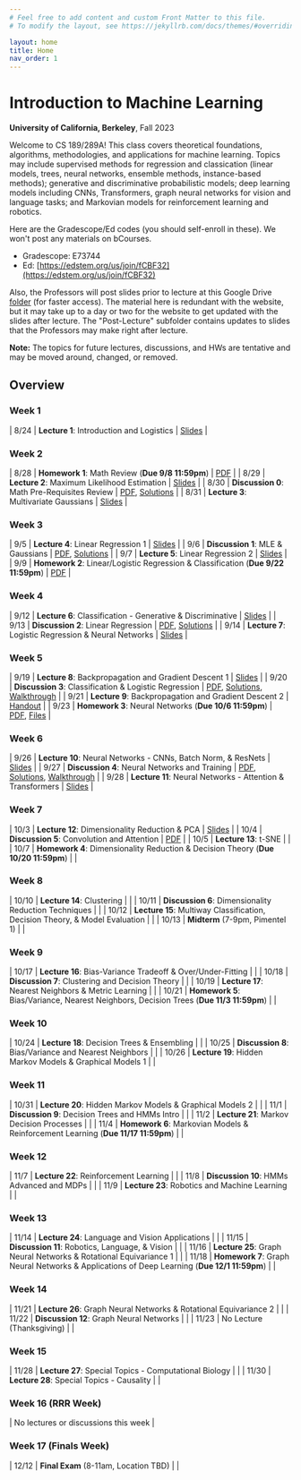 ```yaml
---
# Feel free to add content and custom Front Matter to this file.
# To modify the layout, see https://jekyllrb.com/docs/themes/#overriding-theme-defaults

layout: home
title: Home
nav_order: 1
---
```

# Introduction to Machine Learning

**University of California, Berkeley**, Fall 2023

Welcome to CS 189/289A! This class covers theoretical foundations, algorithms, methodologies, and applications for machine learning. Topics may include supervised methods for regression and classication (linear models, trees, neural networks, ensemble methods, instance-based methods); generative and discriminative probabilistic models; deep learning models including CNNs, Transformers, graph neural networks for vision and language tasks; and Markovian models for reinforcement learning and robotics.

Here are the Gradescope/Ed codes (you should self-enroll in these). We won't post any materials on bCourses.
- Gradescope: E73744
- Ed: [https://edstem.org/us/join/fCBF32](https://edstem.org/us/join/fCBF32)

Also, the Professors will post slides prior to lecture at this Google Drive [folder](https://drive.google.com/drive/u/0/folders/1eZplfXbQytcvNTK2ssLYinYSF4rJ1eWI) (for faster access). The material here is redundant with the website, but it may take up to a day or two for the website to get updated with the slides after lecture. The "Post-Lecture" subfolder contains updates to slides that the Professors may make right after lecture.

**Note:** The topics for future lectures, discussions, and HWs are tentative and may be moved around, changed, or removed.

## Overview

### Week 1

|  8/24 | **Lecture 1**: Introduction and Logistics  | [Slides](docs/lec1.pdf)  |

### Week 2

|  8/28 | **Homework 1**: Math Review (**Due 9/8 11:59pm**)  | [PDF](docs/hw1.pdf)  |
|  8/29 | **Lecture 2**: Maximum Likelihood Estimation  | [Slides](docs/lec2.pdf) |
|  8/30 | **Discussion 0**: Math Pre-Requisites Review  | [PDF](docs/dis0.pdf), [Solutions](docs/dis0_sol.pdf)  |
|  8/31 | **Lecture 3**: Multivariate Gaussians  | [Slides](docs/lec3.pdf) |

### Week 3

|  9/5 | **Lecture 4**: Linear Regression 1  | [Slides](docs/lec4.pdf)  |
|  9/6 | **Discussion 1**: MLE & Gaussians  | [PDF](docs/dis1.pdf), [Solutions](docs/dis1_sol.pdf)  |
|  9/7 | **Lecture 5**: Linear Regression 2  | [Slides](docs/lec5.pdf) |
|  9/9 | **Homework 2**: Linear/Logistic Regression & Classification (**Due 9/22 11:59pm**)  | [PDF](docs/hw2.pdf) |

### Week 4

|  9/12 | **Lecture 6**: Classification - Generative & Discriminative  | [Slides](docs/lec6.pdf) |
|  9/13 | **Discussion 2**: Linear Regression  | [PDF](docs/dis2.pdf), [Solutions](docs/dis2_sol.pdf) |
|  9/14 | **Lecture 7**: Logistic Regression & Neural Networks  | [Slides](docs/lec7.pdf) |

### Week 5

|  9/19 | **Lecture 8**: Backpropagation and Gradient Descent 1  | [Slides](docs/lec8.pdf) |
|  9/20 | **Discussion 3**: Classification & Logistic Regression  | [PDF](docs/dis3.pdf), [Solutions](docs/dis3_sol.pdf), [Walkthrough](https://drive.google.com/file/d/1HJ5wUWDDbewZFB09vSj3qkY4GmsW8zRO/view?usp=share_link) |
|  9/21 | **Lecture 9**: Backpropagation and Gradient Descent 2  | [Handout](docs/lec9.pdf) |
|  9/23 | **Homework 3**: Neural Networks (**Due 10/6 11:59pm**)  | [PDF](docs/hw3.pdf), [Files](https://drive.google.com/file/d/1GWEzMWkNszGOG1oKJOVgWI87hMeNQCHY/view?usp=sharing) |

### Week 6

|  9/26 | **Lecture 10**: Neural Networks - CNNs, Batch Norm, & ResNets  | [Slides](docs/lec10.pdf) |
|  9/27 | **Discussion 4**: Neural Networks and Training  | [PDF](docs/dis4.pdf), [Solutions](docs/dis4_sol.pdf), [Walkthrough](https://drive.google.com/file/d/16yz9ACJT4p373jNBOjGjvzT5fISARvij/view) |
|  9/28 | **Lecture 11**: Neural Networks - Attention & Transformers  | [Slides](docs/lec11.pdf) |

### Week 7

|  10/3 | **Lecture 12**: Dimensionality Reduction & PCA  | [Slides](docs/lec12.pdf) |
|  10/4 | **Discussion 5**: Convolution and Attention  | [PDF](docs/dis5.pdf) |
|  10/5 | **Lecture 13**: t-SNE  |  |
|  10/7 | **Homework 4**: Dimensionality Reduction & Decision Theory (**Due 10/20 11:59pm**)  |  |

### Week 8

|  10/10 | **Lecture 14**: Clustering  |  |
|  10/11 | **Discussion 6**: Dimensionality Reduction Techniques  |  |
|  10/12 | **Lecture 15**: Multiway Classification, Decision Theory, & Model Evaluation  |  |
|  10/13 | **Midterm** (7-9pm, Pimentel 1)  |  |

### Week 9

|  10/17 | **Lecture 16**: Bias-Variance Tradeoff & Over/Under-Fitting  |  |
|  10/18 | **Discussion 7**: Clustering and Decision Theory  |  |
|  10/19 | **Lecture 17**: Nearest Neighbors & Metric Learning  |  |
|  10/21 | **Homework 5**: Bias/Variance, Nearest Neighbors, Decision Trees (**Due 11/3 11:59pm**)  |  |

### Week 10

|  10/24 | **Lecture 18**: Decision Trees & Ensembling  |  |
|  10/25 | **Discussion 8**: Bias/Variance and Nearest Neighbors  |  |
|  10/26 | **Lecture 19**: Hidden Markov Models & Graphical Models 1  |  |

### Week 11

|  10/31 | **Lecture 20**: Hidden Markov Models & Graphical Models 2  |  |
|  11/1 | **Discussion 9**: Decision Trees and HMMs Intro  |  |
|  11/2 | **Lecture 21**: Markov Decision Processes  |  |
|  11/4 | **Homework 6**: Markovian Models & Reinforcement Learning (**Due 11/17 11:59pm**)  |  |

### Week 12

|  11/7 | **Lecture 22**: Reinforcement Learning  |  |
|  11/8 | **Discussion 10**: HMMs Advanced and MDPs  |  |
|  11/9 | **Lecture 23**: Robotics and Machine Learning  |  |

### Week 13

|  11/14 | **Lecture 24**: Language and Vision Applications  |  |
|  11/15 | **Discussion 11**: Robotics, Language, & Vision  |  |
|  11/16 | **Lecture 25**: Graph Neural Networks & Rotational Equivariance 1  |  |
|  11/18 | **Homework 7**: Graph Neural Networks & Applications of Deep Learning (**Due 12/1 11:59pm**)  |  |

### Week 14

|  11/21 | **Lecture 26**: Graph Neural Networks & Rotational Equivariance 2   |  |
|  11/22 | **Discussion 12**: Graph Neural Networks  |  |
|  11/23 | No Lecture (Thanksgiving)  |  |

### Week 15

|  11/28 | **Lecture 27**: Special Topics - Computational Biology  |  |
|  11/30 | **Lecture 28**: Special Topics - Causality  |  |

### Week 16 (RRR Week)

|  No lectures or discussions this week  |

### Week 17 (Finals Week)

|  12/12 | **Final Exam** (8-11am, Location TBD) |  |
